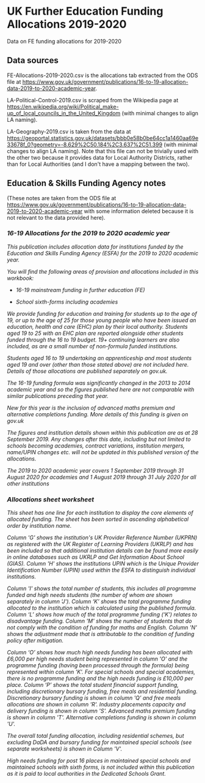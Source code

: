 # UK Further Education Funding Allocations 2019-2020
Data on FE funding allocations for 2019-2020

## Data sources

FE-Allocations-2019-2020.csv is the allocations tab extracted from the ODS file at https://www.gov.uk/government/publications/16-to-19-allocation-data-2019-to-2020-academic-year.

LA-Political-Control-2019.csv is scraped from the Wikipedia page at https://en.wikipedia.org/wiki/Political_make-up_of_local_councils_in_the_United_Kingdom (with minimal changes to align LA naming).

LA-Geography-2019.csv is taken from the data at https://geoportal.statistics.gov.uk/datasets/bbb0e58b0be64cc1a1460aa69e33678f_0?geometry=-8.629%2C50.184%2C3.637%2C51.399 (with minimal changes to align LA naming). Note that this file can not be trivially used with the other two because it provides data for Local Authority Districts, rather than for Local Authorities (and I don't have a mapping between the two).


## Education & Skills Funding Agency notes

(These notes are taken from the ODS file at https://www.gov.uk/government/publications/16-to-19-allocation-data-2019-to-2020-academic-year with some information deleted because it is not relevant to the data provided here).

<i>
  
### 16-19 Allocations for the 2019 to 2020 academic year

This publication includes allocation data for institutions funded by the Education and Skills Funding Agency (ESFA) for the 2019 to 2020 academic year.

You will find the following areas of provision and allocations included in this workbook:

- 16-19 mainstream funding in further education (FE)

- School sixth-forms including academies

We provide funding for education and training for students up to the age of 19, or up to the age of 25 for those young people who have been issued an education, health and care (EHC) plan by their local authority. Students aged 19 to 25 with an EHC plan are reported alongside other students funded through the 16 to 19 budget. 19+ continuing learners are also included, as are a small number of non-formula funded institutions.

Students aged 16 to 19 undertaking an apprenticeship and most students aged 19 and over (other than those stated above) are not included here. Details of those allocations are published separately on gov.uk.

The 16-19 funding formula was significantly changed in the 2013 to 2014 academic year and so the figures published here are not comparable with similar publications preceding that year.

New for this year is the inclusion of advanced maths premium and alternative completions funding. More details of this funding is given on gov.uk

The figures and institution details shown within this publication are as at 28 September 2019. Any changes after this date, including but not limited to schools becoming academies, contract variations, institution mergers, name/UPIN changes etc. will not be updated in this published version of the allocations.

The 2019 to 2020 academic year covers 1 September 2019 through 31 August 2020 for academies and 1 August 2019 through 31 July 2020 for all other institutions

### Allocations sheet worksheet

This sheet has one line for each institution to display the core elements of allocated funding. The sheet has been sorted in ascending alphabetical order by institution name.

Column 'G' shows the institution's UK Provider Reference Number (UKPRN) as registered with the UK Register of Learning Providers (UKRLP) and has been included so that additional institution details can be found more easily in online databases such as UKRLP and Get Information About School (GIAS). Column 'H' shows the institutions UPIN which is the Unique Provider Identification Number (UPIN) used within the ESFA to distinguish individual institutions.

Column 'I' shows the total number of students, this includes all programme funded and high needs students (the number of whom are  shown separately in column 'J'). Column ‘K’ shows the total programme funding allocated to the institution which is calculated using the published formula.  Column ‘L’ shows how much of the total programme funding (‘K’) relates to disadvantage funding. Column 'M' shows the number of students that do not comply with the condition of funding for maths and English. Column 'N' shows the adjustment made that is attributable to the condition of funding policy after mitigation. 

Column ‘O’ shows how much high needs funding has been allocated with £6,000 per high needs student being represented in column 'O' and the programme funding (having been processed through the formula) being represented within column 'K'. For special schools and special academies, there is no programme funding and the high needs funding is £10,000 per place. Column ‘P’ shows the total student financial support funding, including discretionary bursary funding, free meals and residential funding. Discretionary bursary funding is shown in column 'Q’ and free meals allocations are shown in column 'R'. Industry placements capacity and delivery funding is shown in column 'S'. Advanced maths premium funding is shown in column 'T'. Alternative completions funding is shown in column 'U'.

The overall total funding allocation, including residential schemes, but excluding DaDA and bursary funding for maintained special schools (see separate worksheets) is shown in Column 'V'. 

High needs funding for post 16 places in maintained special schools and maintained schools with sixth forms, is not included within this publication as it is paid to local authorities in the Dedicated Schools Grant.  
</i>
